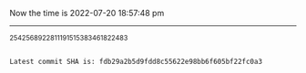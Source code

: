 Now the time is 2022-07-20 18:57:48 pm

---

<small>2542568922811191515383461822483</small>

```txt

Latest commit SHA is: fdb29a2b5d9fdd8c55622e98bb6f605bf22fc0a3
```
